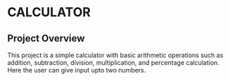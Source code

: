 # CALCULATOR

## Project Overview
This project is a simple calculator with basic arithmetic operations such as addition, subtraction, division, multiplication, and percentage calculation. Here the user can give input upto two numbers.
